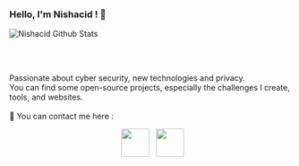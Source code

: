 ### Hello, I'm Nishacid ! 👋

<img src="https://github-readme-stats.vercel.app/api?username=nishacid&include_all_commits=true&count_private=true&show_icons=true&hide_border=true&theme=radical" alt="Nishacid Github Stats">

<br><br>

Passionate about cyber security, new technologies and privacy.\
You can find some open-source projects, especially the challenges I create, tools, and websites.
<br><br>
📧 You can contact me here : 
<p align="center">
&nbsp; <a href="https://twitter.com/Nishacid" target="_blank" rel="noopener noreferrer"><img src="https://img.icons8.com/fluent/48/000000/twitter.png" width="50" /></a>  
&nbsp; <a href="mailto:nishacid@protonmail.com" target="_blank" rel="noopener noreferrer"><img src="https://img.icons8.com/pastel-glyph/64/000000/email--v1.png"  width="50" /></a>
</p>

